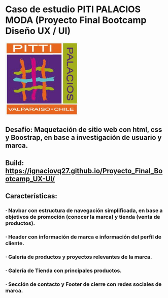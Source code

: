 # Caso de estudio PITI PALACIOS MODA (Proyecto Final Bootcamp Diseño UX / UI)

<img src="assets/imgs/logo_03.png" alt="PitiPalacios_Logo.png" width="230" height="230">

## Desafío: Maquetación de sitio web con html, css y Boostrap, en base a investigación de usuario y marca.
## Build: https://ignaciovq27.github.io/Proyecto_Final_Bootcamp_UX-UI/
## Características:
### · Navbar con estructura de navegación simplificada, en base a objetivos de promoción (conocer la marca) y tienda (venta de productos).
### · Header con información de marca e información del perfil de cliente.
### · Galería de productos y proyectos relevantes de la marca.
### · Galería de Tienda con principales productos.
### · Sección de contacto y Footer de cierre con redes sociales de marca.
